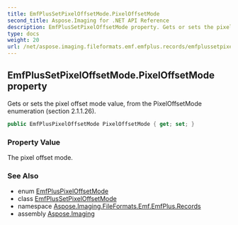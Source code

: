 ```yaml
---
title: EmfPlusSetPixelOffsetMode.PixelOffsetMode
second_title: Aspose.Imaging for .NET API Reference
description: EmfPlusSetPixelOffsetMode property. Gets or sets the pixel offset mode value from the PixelOffsetMode enumeration section 2.1.1.26
type: docs
weight: 20
url: /net/aspose.imaging.fileformats.emf.emfplus.records/emfplussetpixeloffsetmode/pixeloffsetmode/
---
```

## EmfPlusSetPixelOffsetMode.PixelOffsetMode property

Gets or sets the pixel offset mode value, from the PixelOffsetMode enumeration (section 2.1.1.26).

```csharp
public EmfPlusPixelOffsetMode PixelOffsetMode { get; set; }
```

### Property Value

The pixel offset mode.

### See Also

* enum [EmfPlusPixelOffsetMode](../../../aspose.imaging.fileformats.emf.emfplus.consts/emfpluspixeloffsetmode/)
* class [EmfPlusSetPixelOffsetMode](../)
* namespace [Aspose.Imaging.FileFormats.Emf.EmfPlus.Records](../../emfplussetpixeloffsetmode/)
* assembly [Aspose.Imaging](../../../)


